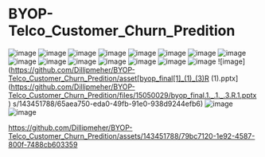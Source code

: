 # BYOP-Telco_Customer_Churn_Predition
![image](https://github.com/Dillipmeher/BYOP-Telco_Customer_Churn_Predition/assets/143451788/26cd9635-f07a-4b33-8da4-69f8fa74413d)
![image](https://github.com/Dillipmeher/BYOP-Telco_Customer_Churn_Predition/assets/143451788/3f7b1aca-15c9-433e-939b-6ef23ed7848c)
![image](https://github.com/Dillipmeher/BYOP-Telco_Customer_Churn_Predition/assets/143451788/06818602-e27c-43c7-887e-5566febcabad)
![image](https://github.com/Dillipmeher/BYOP-Telco_Customer_Churn_Predition/assets/143451788/8272b535-255c-4c6e-8ec5-06d669777fbb)
![image](https://github.com/Dillipmeher/BYOP-Telco_Customer_Churn_Predition/assets/143451788/94a5e41c-eb82-48fc-bb4a-7392dddcf955)
![image](https://github.com/Dillipmeher/BYOP-Telco_Customer_Churn_Predition/assets/143451788/aa4435bd-0419-47d3-bcf1-76c47a9683ed)
![image](https://github.com/Dillipmeher/BYOP-Telco_Customer_Churn_Predition/assets/143451788/69d40b3b-416e-423b-a0d4-bb77fbb22f75)
![image](https://github.com/Dillipmeher/BYOP-Telco_Customer_Churn_Predition/assets/143451788/ed78b656-5a5c-4e8f-8d4b-20b2a307b095)
![image](https://github.com/Dillipmeher/BYOP-Telco_Customer_Churn_Predition/assets/143451788/e437b318-835c-42f4-89f0-f78230fd4378)
![image](https://github.com/Dillipmeher/BYOP-Telco_Customer_Churn_Predition/assets/143451788/9b6d539b-afbf-43c5-9f1d-197ffdc3fc72)
![image](https://github.com/Dillipmeher/BYOP-Telco_Customer_Churn_Predition/assets/143451788/61db9214-1787-4414-b0eb-0de468e1ba87)
![image](https://github.com/Dillipmeher/BYOP-Telco_Customer_Churn_Predition/assets/143451788/66b6859d-6ae3-4746-8c60-8da9e973d6e2)
![image](https://github.com/Dillipmeher/BYOP-Telco_Customer_Churn_Predition/assets/143451788/1e6eb69f-d090-4a28-8397-18d3ea7c06ff)
![image](https://github.com/Dillipmeher/BYOP-Telco_Customer_Churn_Predition/assets/143451788/b7a1d81d-8254-4d54-9125-46c919984096)
![image](https://github.com/Dillipmeher/BYOP-Telco_Customer_Churn_Predition/assets/143451788/09c465bf-be9d-4f94-b5d8-7e04160e7b93)
![image](https://github.com/Dillipmeher/BYOP-Telco_Customer_Churn_Predition/asset[byop_final[1]_(1)_(3)R (1).pptx](https://github.com/Dillipmeher/BYOP-Telco_Customer_Churn_Predition/files/15050029/byop_final.1._.1._.3.R.1.pptx)
s/143451788/65aea750-eda0-49fb-91e0-938d9244efb6)
![image](https://github.com/Dillipmeher/BYOP-Telco_Customer_Churn_Predition/assets/143451788/7b8e15c4-81ff-461b-a218-75afdb97da40)
![image](https://github.com/Dillipmeher/BYOP-Telco_Customer_Churn_Predition/assets/143451788/ba2111fd-6111-4fc6-b1bd-9ebf9837ed34)


https://github.com/Dillipmeher/BYOP-Telco_Customer_Churn_Predition/assets/143451788/79bc7120-1e92-4587-800f-7488cb603359

